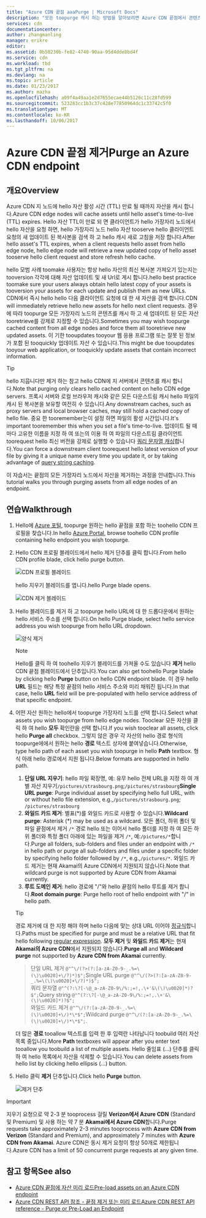 ```yaml
---
title: "Azure CDN 끝점 aaaPurge | Microsoft Docs"
description: "모든 toopurge 캐시 하는 방법을 알아보려면 Azure CDN 끝점에서 콘텐츠입니다."
services: cdn
documentationcenter: 
author: zhangmanling
manager: erikre
editor: 
ms.assetid: 0b50230b-fe82-4740-90aa-95d4dde8bd4f
ms.service: cdn
ms.workload: tbd
ms.tgt_pltfrm: na
ms.devlang: na
ms.topic: article
ms.date: 01/23/2017
ms.author: mazha
ms.openlocfilehash: a09f4a49aa1e2d7655ecae44b5126c11c28fd599
ms.sourcegitcommit: 523283cc1b3c37c428e77850964dc1c33742c5f0
ms.translationtype: MT
ms.contentlocale: ko-KR
ms.lasthandoff: 10/06/2017
---
```

# <a name="purge-an-azure-cdn-endpoint"></a><span data-ttu-id="df3ae-103">Azure CDN 끝점 제거</span><span class="sxs-lookup"><span data-stu-id="df3ae-103">Purge an Azure CDN endpoint</span></span>
## <a name="overview"></a><span data-ttu-id="df3ae-104">개요</span><span class="sxs-lookup"><span data-stu-id="df3ae-104">Overview</span></span>
<span data-ttu-id="df3ae-105">Azure CDN 지 노드에 hello 자산 활성 시간 (TTL) 만료 될 때까지 자산을 캐시 합니다.</span><span class="sxs-lookup"><span data-stu-id="df3ae-105">Azure CDN edge nodes will cache assets until hello asset's time-to-live (TTL) expires.</span></span>  <span data-ttu-id="df3ae-106">Hello 자산 TTL이 만료 되 면 클라이언트가 hello 가장자리 노드에서 hello 자산을 요청 하면, hello 가장자리 노드 hello 자산 tooserve hello 클라이언트 요청의 새 업데이트 된 복사본을 검색 하 고 hello 캐시 새로 고침을 저장 합니다.</span><span class="sxs-lookup"><span data-stu-id="df3ae-106">After hello asset's TTL expires, when a client requests hello asset from hello edge node, hello edge node will retrieve a new updated copy of hello asset tooserve hello client request and store refresh hello cache.</span></span>

<span data-ttu-id="df3ae-107">hello 모범 사례 toomake 사용자는 항상 hello 자산의 최신 복사본 가져오기 있는지는 tooversion 각각에 대해 자산 업데이트 및 새 Url로 게시 합니다.</span><span class="sxs-lookup"><span data-stu-id="df3ae-107">hello best practice toomake sure your users always obtain hello latest copy of your assets is tooversion your assets for each update and publish them as new URLs.</span></span>  <span data-ttu-id="df3ae-108">CDN에서 즉시 hello hello 다음 클라이언트 요청에 대 한 새 자산을 검색 합니다.</span><span class="sxs-lookup"><span data-stu-id="df3ae-108">CDN will immediately retrieve hello new assets for hello next client requests.</span></span>  <span data-ttu-id="df3ae-109">경우에 따라 toopurge 모든 가장자리 노드의 콘텐츠를 캐시 하 고 새 업데이트 된 모든 자산 tooretrieve를 강제로 지정할 수 있습니다.</span><span class="sxs-lookup"><span data-stu-id="df3ae-109">Sometimes you may wish toopurge cached content from all edge nodes and force them all tooretrieve new updated assets.</span></span>  <span data-ttu-id="df3ae-110">이 기한 tooupdates tooyour 웹 응용 프로그램 또는 잘못 된 정보가 포함 된 tooquickly 업데이트 자산 수 있습니다.</span><span class="sxs-lookup"><span data-stu-id="df3ae-110">This might be due tooupdates tooyour web application, or tooquickly update assets that contain incorrect information.</span></span>

> [!TIP]
> <span data-ttu-id="df3ae-111">hello 지웁니다만 제거 하는 참고 hello CDN에 지 서버에서 콘텐츠를 캐시 합니다.</span><span class="sxs-lookup"><span data-stu-id="df3ae-111">Note that purging only clears hello cached content on hello CDN edge servers.</span></span>  <span data-ttu-id="df3ae-112">프록시 서버와 로컬 브라우저 캐시와 같은 모든 다운스트림 캐시 hello 파일의 캐시 된 복사본을 보유할 여전히 수 있습니다.</span><span class="sxs-lookup"><span data-stu-id="df3ae-112">Any downstream caches, such as proxy servers and local browser caches, may still hold a cached copy of hello file.</span></span>  <span data-ttu-id="df3ae-113">중요 한 tooremember는이 설정 하면 파일의 활성 시간입니다.</span><span class="sxs-lookup"><span data-stu-id="df3ae-113">It's important tooremember this when you set a file's time-to-live.</span></span>  <span data-ttu-id="df3ae-114">업데이트 될 때마다 고유한 이름을 지정 하 여 또는의 이용 하 여 파일의 다운스트림 클라이언트 toorequest hello 최신 버전을 강제로 실행할 수 있습니다 [쿼리 문자열 캐싱](cdn-query-string.md)합니다.</span><span class="sxs-lookup"><span data-stu-id="df3ae-114">You can force a downstream client toorequest hello latest version of your file by giving it a unique name every time you update it, or by taking advantage of [query string caching](cdn-query-string.md).</span></span>  
> 
> 

<span data-ttu-id="df3ae-115">이 자습서는 끝점의 모든 가장자리 노드에서 자산을 제거하는 과정을 안내합니다.</span><span class="sxs-lookup"><span data-stu-id="df3ae-115">This tutorial walks you through purging assets from all edge nodes of an endpoint.</span></span>

## <a name="walkthrough"></a><span data-ttu-id="df3ae-116">연습</span><span class="sxs-lookup"><span data-stu-id="df3ae-116">Walkthrough</span></span>
1. <span data-ttu-id="df3ae-117">Hello에 [Azure 포털](https://portal.azure.com), toopurge 원하는 hello 끝점을 포함 하는 toohello CDN 프로필을 찾습니다.</span><span class="sxs-lookup"><span data-stu-id="df3ae-117">In hello [Azure Portal](https://portal.azure.com), browse toohello CDN profile containing hello endpoint you wish toopurge.</span></span>
2. <span data-ttu-id="df3ae-118">Hello CDN 프로필 블레이드에서 hello 제거 단추를 클릭 합니다.</span><span class="sxs-lookup"><span data-stu-id="df3ae-118">From hello CDN profile blade, click hello purge button.</span></span>
   
    ![CDN 프로필 블레이드](./media/cdn-purge-endpoint/cdn-profile-blade.png)
   
    <span data-ttu-id="df3ae-120">hello 지우기 블레이드를 엽니다.</span><span class="sxs-lookup"><span data-stu-id="df3ae-120">hello Purge blade opens.</span></span>
   
    ![CDN 제거 블레이드](./media/cdn-purge-endpoint/cdn-purge-blade.png)
3. <span data-ttu-id="df3ae-122">Hello 블레이드를 제거 하 고 toopurge hello URL에 대 한 드롭다운에서 원하는 hello 서비스 주소를 선택 합니다.</span><span class="sxs-lookup"><span data-stu-id="df3ae-122">On hello Purge blade, select hello service address you wish toopurge from hello URL dropdown.</span></span>
   
    ![양식 제거](./media/cdn-purge-endpoint/cdn-purge-form.png)
   
   > [!NOTE]
   > <span data-ttu-id="df3ae-124">Hello를 클릭 하 여 toohello 지우기 블레이드를 가져올 수도 있습니다 **제거** hello CDN 끝점 블레이드에서 단추입니다.</span><span class="sxs-lookup"><span data-stu-id="df3ae-124">You can also get toohello Purge blade by clicking hello **Purge** button on hello CDN endpoint blade.</span></span>  <span data-ttu-id="df3ae-125">이 경우 hello **URL** 필드는 해당 특정 끝점의 hello 서비스 주소와 미리 채워진 됩니다.</span><span class="sxs-lookup"><span data-stu-id="df3ae-125">In that case, hello **URL** field will be pre-populated with hello service address of that specific endpoint.</span></span>
   > 
   > 
4. <span data-ttu-id="df3ae-126">어떤 자산 원하는 hello에서 toopurge 가장자리 노드를 선택 합니다.</span><span class="sxs-lookup"><span data-stu-id="df3ae-126">Select what assets you wish toopurge from hello edge nodes.</span></span>  <span data-ttu-id="df3ae-127">Tooclear 모든 자산을 클릭 하 여 hello **모두** 확인란을 선택 합니다.</span><span class="sxs-lookup"><span data-stu-id="df3ae-127">If you wish tooclear all assets, click hello **Purge all** checkbox.</span></span>  <span data-ttu-id="df3ae-128">그렇지 않은 경우 각 자산의 hello 경로 형식의 toopurge에에서 원하는 hello **경로** 텍스트 상자에 붙여넣습니다.</span><span class="sxs-lookup"><span data-stu-id="df3ae-128">Otherwise, type hello path of each asset you wish toopurge in hello **Path** textbox.</span></span> <span data-ttu-id="df3ae-129">형식 아래 hello 경로에서 지원 됩니다.</span><span class="sxs-lookup"><span data-stu-id="df3ae-129">Below formats are supported in hello path.</span></span>
    1. <span data-ttu-id="df3ae-130">**단일 URL 지우기**: hello 파일 확장명, 예: 유무 hello 전체 URL을 지정 하 여 개별 자산 지우기`/pictures/strasbourg.png`;`/pictures/strasbourg`</span><span class="sxs-lookup"><span data-stu-id="df3ae-130">**Single URL purge**: Purge individual asset by specifying hello full URL, with or without hello file extension, e.g.,`/pictures/strasbourg.png`; `/pictures/strasbourg`</span></span>
    2. <span data-ttu-id="df3ae-131">**와일드 카드 제거**: 별표(\*)를 와일드 카드로 사용할 수 있습니다.</span><span class="sxs-lookup"><span data-stu-id="df3ae-131">**Wildcard purge**: Asterisk (\*) may be used as a wildcard.</span></span> <span data-ttu-id="df3ae-132">모든 폴더, 하위 폴더 및 파일 끝점에서 제거 `/*` 경로 hello 또는 이어서 hello 폴더를 지정 하 여 모든 하위 폴더와 특정 폴더 아래에 있는 파일을 제거 `/*`, 예:`/pictures/*`합니다.</span><span class="sxs-lookup"><span data-stu-id="df3ae-132">Purge all folders, sub-folders and files under an endpoint with `/*` in hello path or purge all sub-folders and files under a specific folder by specifying hello folder followed by `/*`, e.g.,`/pictures/*`.</span></span>  <span data-ttu-id="df3ae-133">와일드 카드 제거는 현재 Akamai의 Azure CDN에서 지원되지 않습니다.</span><span class="sxs-lookup"><span data-stu-id="df3ae-133">Note that wildcard purge is not supported by Azure CDN from Akamai currently.</span></span> 
    3. <span data-ttu-id="df3ae-134">**루트 도메인 제거**: hello 경로에 "/"와 hello 끝점의 hello 루트를 제거 합니다.</span><span class="sxs-lookup"><span data-stu-id="df3ae-134">**Root domain purge**: Purge hello root of hello endpoint with "/" in hello path.</span></span>
   
   > [!TIP]
   > <span data-ttu-id="df3ae-135">경로 제거에 대 한 지정 해야 하며 hello 다음에 맞는 상대 URL 이어야 [정규식](https://msdn.microsoft.com/library/az24scfc.aspx)합니다.</span><span class="sxs-lookup"><span data-stu-id="df3ae-135">Paths must be specified for purge and must be a relative URL that fit hello following [regular expression](https://msdn.microsoft.com/library/az24scfc.aspx).</span></span> <span data-ttu-id="df3ae-136">**모두 제거** 및 **와일드 카드 제거**는 현재 **Akamai의 Azure CDN**에서 지원되지 않습니다.</span><span class="sxs-lookup"><span data-stu-id="df3ae-136">**Purge all** and **Wildcard purge** not supported by **Azure CDN from Akamai** currently.</span></span>
   > > <span data-ttu-id="df3ae-137">단일 URL 제거 `@"^\/(?>(?:[a-zA-Z0-9-_.%=\(\)\u0020]+\/?)*)$";`</span><span class="sxs-lookup"><span data-stu-id="df3ae-137">Single URL purge `@"^\/(?>(?:[a-zA-Z0-9-_.%=\(\)\u0020]+\/?)*)$";`</span></span>  
   > > <span data-ttu-id="df3ae-138">쿼리 문자열 `@"^(?:\?[-\@_a-zA-Z0-9\/%:;=!,.\+'&\(\)\u0020]*)?$";`</span><span class="sxs-lookup"><span data-stu-id="df3ae-138">Query string `@"^(?:\?[-\@_a-zA-Z0-9\/%:;=!,.\+'&\(\)\u0020]*)?$";`</span></span>  
   > > <span data-ttu-id="df3ae-139">와일드 카드 제거 `@"^\/(?:[a-zA-Z0-9-_.%=\(\)\u0020]+\/)*\*$";`</span><span class="sxs-lookup"><span data-stu-id="df3ae-139">Wildcard purge `@"^\/(?:[a-zA-Z0-9-_.%=\(\)\u0020]+\/)*\*$";`.</span></span> 
   > 
   > <span data-ttu-id="df3ae-140">더 많은 **경로** tooallow 텍스트를 입력 한 후 입력란 나타납니다 toobuild 여러 자산 목록 중입니다.</span><span class="sxs-lookup"><span data-stu-id="df3ae-140">More **Path** textboxes will appear after you enter text tooallow you toobuild a list of multiple assets.</span></span>  <span data-ttu-id="df3ae-141">Hello 줄임표 (...) 단추를 클릭 하 여 hello 목록에서 자산을 삭제할 수 있습니다.</span><span class="sxs-lookup"><span data-stu-id="df3ae-141">You can delete assets from hello list by clicking hello ellipsis (...) button.</span></span>
   > 
5. <span data-ttu-id="df3ae-142">Hello 클릭 **제거** 단추입니다.</span><span class="sxs-lookup"><span data-stu-id="df3ae-142">Click hello **Purge** button.</span></span>
   
    ![제거 단추](./media/cdn-purge-endpoint/cdn-purge-button.png)

> [!IMPORTANT]
> <span data-ttu-id="df3ae-144">지우기 요청으로 약 2-3 분 tooprocess 걸릴 **Verizon에서 Azure CDN** (Standard 및 Premium) 및 사용 하는 약 7 분 **Akamai에서 Azure CDN**합니다.</span><span class="sxs-lookup"><span data-stu-id="df3ae-144">Purge requests take approximately 2-3 minutes tooprocess with **Azure CDN from Verizon** (Standard and Premium), and approximately 7 minutes with **Azure CDN from Akamai**.</span></span>  <span data-ttu-id="df3ae-145">Azure CDN은 동시 제거 요청이 항상 50개로 제한됩니다.</span><span class="sxs-lookup"><span data-stu-id="df3ae-145">Azure CDN has a limit of 50 concurrent purge requests at any given time.</span></span> 
> 
> 

## <a name="see-also"></a><span data-ttu-id="df3ae-146">참고 항목</span><span class="sxs-lookup"><span data-stu-id="df3ae-146">See also</span></span>
* [<span data-ttu-id="df3ae-147">Azure CDN 끝점에 자산 미리 로드</span><span class="sxs-lookup"><span data-stu-id="df3ae-147">Pre-load assets on an Azure CDN endpoint</span></span>](cdn-preload-endpoint.md)
* [<span data-ttu-id="df3ae-148">Azure CDN REST API 참조 - 끝점 제거 또는 미리 로드</span><span class="sxs-lookup"><span data-stu-id="df3ae-148">Azure CDN REST API reference - Purge or Pre-Load an Endpoint</span></span>](https://msdn.microsoft.com/library/mt634451.aspx)

